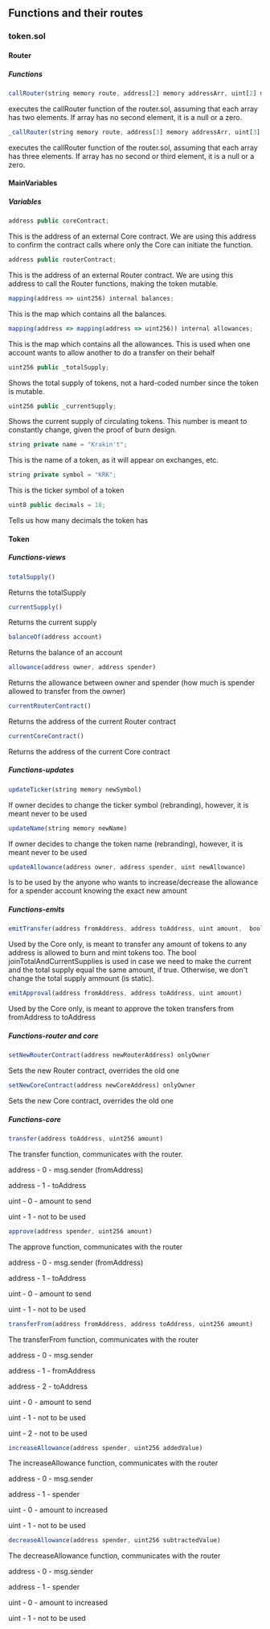 ## Functions and their routes

### token.sol

#### Router

##### Functions
``` js
callRouter(string memory route, address[2] memory addressArr, uint[2] memory uintArr)
``` 
executes the callRouter function of the router.sol, assuming that each array has two elements. If array has no second element, it is a null or a zero.

``` js
_callRouter(string memory route, address[3] memory addressArr, uint[3] memory uintArr)
```  
executes the callRouter function of the router.sol, assuming that each array has three elements. If array has no second or third element, it is a null or a zero.

#### MainVariables

##### Variables

```js
address public coreContract;
```
This is the address of an external Core contract. We are using this address to confirm the contract calls where only the Core can initiate the function. 

```js
address public routerContract;
```
This is the address of an external Router contract. We are using this address to call the Router functions, making the token mutable. 


```js
mapping(address => uint256) internal balances;
```
This is the map which contains all the balances.

```js
mapping(address => mapping(address => uint256)) internal allowances;
```
This is the map which contains all the allowances. This is used when one account wants to allow another to do a transfer on their behalf

```js
uint256 public _totalSupply;
```
Shows the total supply of tokens, not a hard-coded number since the token is mutable.

```js
uint256 public _currentSupply;
```
Shows the current supply of circulating tokens. This number is meant to constantly change, given the proof of burn design.


```js
string private name = "Krakin't";
```
This is the name of a token, as it will appear on exchanges, etc.

```js
string private symbol = "KRK";
```
This is the ticker symbol of a token


```js
uint8 public decimals = 18;
```
Tells us how many decimals the token has



#### Token
##### Functions-views

```js
totalSupply()

```
Returns the totalSupply

```js
currentSupply()
```
Returns the current supply

```js
balanceOf(address account)
```
Returns the balance of an account

```js
allowance(address owner, address spender)
```
Returns the allowance between owner and spender (how much is spender allowed to transfer from the owner)

```js
currentRouterContract()
```
Returns the address of the current Router contract

```js
currentCoreContract()
```
Returns the address of the current Core contract

##### Functions-updates


```js
updateTicker(string memory newSymbol)
```
If owner decides to change the ticker symbol (rebranding), however, it is meant never to be used

```js
updateName(string memory newName)
```
If owner decides to change the token name (rebranding), however, it is meant never to be used


```js
updateAllowance(address owner, address spender, uint newAllowance)
```
Is to be used by the anyone who wants to increase/decrease the allowance for a spender account knowing the exact new amount

##### Functions-emits

```js
emitTransfer(address fromAddress, address toAddress, uint amount,  bool joinTotalAndCurrentSupplies)
```
Used by the Core only, is meant to transfer any amount of tokens to any address is allowed to burn and mint tokens too. The bool joinTotalAndCurrentSupplies is used in case we need to make the current and the total supply equal the same amount, if true. Otherwise, we don't change the total supply ammount (is static).


```js
emitApproval(address fromAddress, address toAddress, uint amount)
```
Used by the Core only, is meant to approve the token transfers from fromAddress to toAddress

##### Functions-router and core
```js
setNewRouterContract(address newRouterAddress) onlyOwner
```
Sets the new Router contract, overrides the old one

```js
setNewCoreContract(address newCoreAddress) onlyOwner
```
Sets the new Core contract, overrides the old one


##### Functions-core


```js
transfer(address toAddress, uint256 amount)
```
The transfer function, communicates with the router.

address - 0 - msg.sender (fromAddress)

address - 1 - toAddress

uint - 0 - amount to send

uint - 1 - not to be used


```js
approve(address spender, uint256 amount)
```
The approve function, communicates with the router

address - 0 - msg.sender (fromAddress)

address - 1 - toAddress

uint - 0 - amount to send

uint - 1 - not to be used

```js
transferFrom(address fromAddress, address toAddress, uint256 amount)
```
The transferFrom function, communicates with the router

address - 0 - msg.sender

address - 1 - fromAddress

address - 2 - toAddress

uint - 0 - amount to send

uint - 1 - not to be used

uint - 2 - not to be used

```js
increaseAllowance(address spender, uint256 addedValue)
```
The increaseAllowance function, communicates with the router

address - 0 - msg.sender

address - 1 - spender

uint - 0 - amount to increased

uint - 1 - not to be used


```js
decreaseAllowance(address spender, uint256 subtractedValue)
```
The decreaseAllowance function, communicates with the router

address - 0 - msg.sender

address - 1 - spender

uint - 0 - amount to increased

uint - 1 - not to be used

 

 
